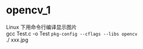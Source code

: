 # opencv_1
Linux 下用命令行编译显示图片   
gcc Test.c -o Test `pkg-config --cflags --libs opencv`     
 ./ xxx.jpg

